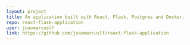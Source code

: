```yaml
---
layout: project
title: An application built with React, Flask, Postgres and Docker.
repo: react-flask-application
user: joaomarcuslf
link: https://github.com/joaomarcuslf/react-flask-application
---
```

